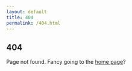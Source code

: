 ```yaml
---
layout: default
title: 404
permalink: /404.html
---
```


<script>
var urls = {
  '/2018/06/14/softly-softly/': '/blog/2018-06-14-softly-softly/',
  '/2018/06/12/vote-another-day/': '/blog/2018-06-12-vote-another-day/',
  '/2018/05/18/playing-with-eveything-fixing-nothing/': '/blog/2018-05-18-playing-with-eveything-fixing-nothing/',
  '/2018/05/15/commanding-opinion-brexit/': '/blog/2018-05-15-commanding-opinion-brexit/',
  '/2018/04/29/rudd-gone-who-goes-in/': '/blog/2018-04-29-rudd-gone-who-goes-in/',
  '/2018/04/28/a-change-in-tone/': '/blog/2018-04-28-a-change-in-tone/',
  '/2018/04/27/windrush-catching-up-on-rudd/': '/blog/2018-04-27-windrush-catching-up-on-rudd/',
  '/2018/04/19/customs-and-a-border-come-to-a-head/': '/blog/2018-04-19-customs-and-a-border-come-to-a-head/',
  '/2018/04/18/uncustomary-proceedings/': '/blog/2018-04-18-uncustomary-proceedings/',
  '/2018/04/17/windrush-scandal-is-nowhere-near-resolved/': '/blog/2018-04-17-windrush-scandal-is-nowhere-near-resolved/',
  '/2018/04/15/the-windrush-generation-should-be-treated-with-care-and-decency/': '/blog/2018-04-15-the-windrush-generation-should-be-treated-with-care-and-decency/',
  '/2018/02/22/now-aint-that-stupid/': '/blog/2018-02-22-now-aint-that-stupid/',
  '/2018/02/06/east-coast-getting-the-dor/': '/blog/2018-02-06-east-coast-getting-the-dor/',
  '/2017/12/03/may-needs-to-be-socially-responsible/': '/blog/2017-12-03-may-needs-to-be-socially-responsible/',
  '/2017/11/08/comprehensively-incompetent/': '/blog/2017-11-08-comprehensively-incompetent/',
  '/2017/09/17/uk-stats-chief-rebukes-johnson/': '/blog/2017-09-17-uk-stats-chief-rebukes-johnson/',
  '/2017/09/17/brexit-all-going-nowhere/': '/blog/2017-09-17-brexit-all-going-nowhere/',
  '/2017/09/13/unparliamentary-behaviour/': '/blog/2017-09-13-unparliamentary-behaviour/',
  '/2017/09/13/theresa-may-could-reform/': '/blog/2017-09-13-theresa-may-could-reform/',
  '/2017/09/12/west-midlands-transport/': '/blog/2017-09-12-west-midlands-transport/',
  '/2017/09/12/police-raise/': '/blog/2017-09-12-police-raise/',
  '/2016/08/01/on-nomination/': '/blog/2016-08-01-on-nomination/',
  '/2016/03/30/vb-ui/': '/blog/2016-03-30-vb-ui/',
  '/2016/01/28/national-living-wage-how-it-is-not/': '/blog/2016-01-28-national-living-wage-how-it-is-not/',
  '/2015/07/01/the-right-to-be-forgotten-is-wrong-and-here-is-why/': '/blog/2015-07-01-the-right-to-be-forgotten-is-wrong-and-here-is-why/',
  '/2015/05/30/post-to-jekyll-with-a-one-page-cms/': '/blog/2015-05-30-post-to-jekyll-with-a-one-page-cms/',
  '/2015/05/18/speedy-no-more/': '/blog/2015-05-18-speedy-no-more/',
  '/2014/12/23/PJAX-is-the-wrong-approach/': '/blog/2014-12-23-PJAX-is-the-wrong-approach/',
  '/2014/10/26/Meet-Nimrod/': '/blog/2014-10-26-Meet-Nimrod/',
  '/2014/10/24/Give-your-Github-pages-some-Travis-CI/': '/blog/2014-10-24-Give-your-Github-pages-some-Travis-CI/',
  '/2014/10/24/GMod-Loading-Page/': '/blog/2014-10-24-GMod-Loading-Page/',
  '/2014/04/19/Infographic-feature-articles/': '/blog/2014-04-19-Infographic-feature-articles/',
  '/2014/04/18/Cheapcast-android-app/': '/blog/2014-04-18-Cheapcast-android-app/',
  '/2014/04/17/No-Backend-Web-Editing/': '/blog/2014-04-17-No-Backend-Web-Editing/',
  '/2013/01/23/static-versus-dynamic-websites/': '/blog/2013-01-23-static-versus-dynamic-websites/',
  '/2013/01/21/ssh-a-simple-understanding/': '/blog/2013-01-21-ssh-a-simple-understanding/',
{% for post in site.posts %}{% capture day %}{{ post.date | date: '%d%m%Y' }}{% endcapture %}{% capture nday %}{{ post.next.date | date: '%d%m%Y' }}{% endcapture %}{% if day != nday %},'{{ post.date | date: "%Y-%m-%d" }}':'/blog/#{{ post.date | date: "%Y-%m-%d" }}'{% endif %}{% endfor %}
}
if(urls[window.location.pathname]){
  window.location.href="http://ir-g.uk"+urls[window.location.pathname]+window.location.search+window.location.hash;
}
</script>

## 404

Page not found. Fancy going to the <a href="/">home page</a>?
